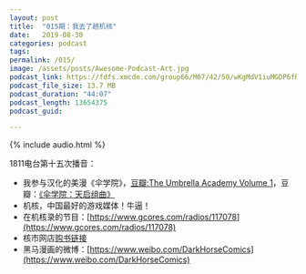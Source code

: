 ```yaml
---
layout: post
title:  "015期：我去了趟机核"
date:   2019-08-30
categories: podcast
tags:
permalink: /015/
image: /assets/posts/Awesome-Podcast-Art.jpg
podcast_link: https://fdfs.xmcdn.com/group66/M07/42/50/wKgMdV1iuMGDP6fRAUcAw9mw0XA869.m4a
podcast_file_size: 13.7 MB
podcast_duration: "44:07"
podcast_length: 13654375
podcast_guid: 

---
```


{% include audio.html %}

1811电台第十五次播音：

- 我参与汉化的美漫《伞学院》，[豆瓣:The Umbrella Academy Volume 1](https://book.douban.com/subject/3233195/)，豆瓣：[《伞学院：天启组曲》](https://book.douban.com/subject/34889908/)
- 机核，中国最好的游戏媒体！牛逼！
- 在机核录的节目：[https://www.gcores.com/radios/117078](https://www.gcores.com/radios/117078)
- 核市网店[购书链接](https://item.taobao.com/item.htm?id=607341453594)
- 黑马漫画的微博：[https://www.weibo.com/DarkHorseComics](https://www.weibo.com/DarkHorseComics)